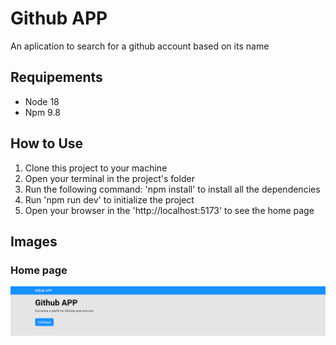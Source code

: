 # Github APP
An aplication to search for a github account based on its name

## Requipements
* Node 18
* Npm 9.8

## How to Use
1. Clone this project to your machine
2. Open your terminal in the project's folder
3. Run the following command: 'npm install' to install all the dependencies
4. Run 'npm run dev' to initialize the project
5. Open your browser in the 'http://localhost:5173' to see the home page

## Images

### Home page
![Project  home page](public/imgs/home-page.png)
